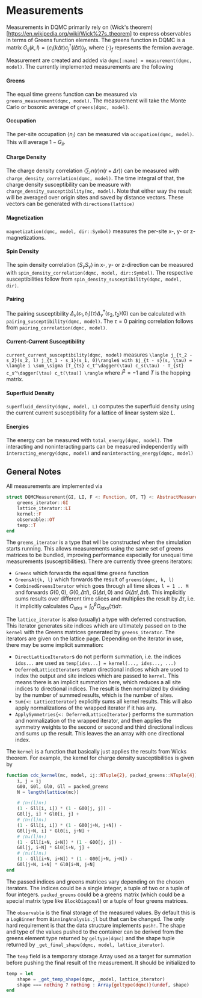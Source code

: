# Measurements

Measurements in DQMC primarily rely on (Wick's theorem)[https://en.wikipedia.org/wiki/Wick%27s_theorem] to express observables in terms of Greens function elements. The greens function in DQMC is a matrix $G_{ij}(k, l) = \langle c_i(k \Delta\tau) c_j^\dagger(l \Delta\tau)\rangle_f$, where $\langle\cdot\rangle_f$ represents the fermion average. 

Measurement are created and added via `dqmc[:name] = measurement(dqmc, model)`. The currently implemented measurements are the following



#### Greens

The equal time greens function can be measured via `greens_measurement(dqmc, model)`. The measurement will take the Monte Carlo or bosonic average of `greens(dqmc, model)`.

#### Occupation

The per-site occupation $\langle n_i \rangle$ can be measured via `occupation(dqmc, model)`. This will average $1 - G_{ii}$.

#### Charge Density

The charge density correlation $\langle \sum_r n(r) n(r+\Delta r) \rangle$ can be measured with `charge_density_correlation(dqmc, model)`. The time integral of that, the charge density susceptibility can be measure with `charge_density_susceptibility(mc, model)`. 
Note that either way the result will be averaged over origin sites and saved by distance vectors. These vectors can be generated with `directions(lattice)`

#### Magnetization

`magnetization(dqmc, model, dir::Symbol)` measures the per-site x-, y- or z-magnetizations.

#### Spin Density

The spin density correlation $\langle S_\gamma S_\gamma \rangle$ in x-, y- or z-direction can be measured with `spin_density_correlation(dqmc, model, dir::Symbol)`. The respective susceptibilities follow from `spin_density_susceptibility(dqmc, model, dir)`.

#### Pairing

The pairing susceptibility $\Delta_v(s_1, t_1)(\tau) \Delta_v^\dagger(s_2, t_2)(0)$ can be calculated with `pairing_susceptibility(dqmc, model)`. The $\tau = 0$ pairing correlation follows from `pairing_correlation(dqmc, model)`.

#### Current-Current Susceptibility

`current_current_susceptibility(dqmc, model)` measures ``\langle j_{t_2 - s_2}(s_2, l) j_{t_1 - s_1}(s_1, 0)\rangle$ with $j_{t - s}(s, \tau) = \langle i \sum_\sigma [T_{ts} c_t^\dagger(\tau) c_s(\tau) - T_{st} c_s^\dagger(\tau) c_t(\tau)] \rangle`` where $i^2 = -1$ and $T$ is the hopping matrix.

#### Superfluid Density

`superfluid_density(dqmc, model, L)` computes the superfluid density using the current current susceptibility for a lattice of linear system size $L$.

#### Energies

The energy can be measured with `total_energy(dqmc, model)`. The interacting and noninteracting parts can be measured independently with `interacting_energy(dqmc, model)` and `noninteracting_energy(dqmc, model)`



## General Notes

All measurements are implemented via

```julia
struct DQMCMeasurement{GI, LI, F <: Function, OT, T} <: AbstractMeasurement
    greens_iterator::GI
    lattice_iterator::LI
    kernel::F
    observable::OT
    temp::T
end
```

The `greens_iterator` is a type that will be constructed when the simulation starts running. This allows measurements using the same set of greens matrices to be bundled, improving performance especially for unequal time measurements (susceptibilities). There are currently three greens iterators:

* `Greens` which forwards the equal time greens function
* `GreensAt{k, l}` which forwards the result of `greens(dqmc, k, l)`
* `CombinedGreensIterator` which goes through all time slices `l = 1 .. M` and forwards $G(0, 0)$, $G(0, \Delta\tau l)$, $G(\Delta\tau l, 0)$ and $G(\Delta\tau l, \Delta\tau l)$. This implicitly sums results over different time slices and multiplies the result by $\Delta\tau$, i.e. it implicitly calculates $O_{idxs} = \int_0^\beta O_{idxs}(\tau) d\tau$.

The `lattice_iterator` is also (usually) a type with deferred construction. This iterator generates site indices which are ultimately passed on to the `kernel` with the Greens matrices generated by `greens_iterator`. The iterators are given on the lattice page. Depending on the iterator in use, there may be some implicit summation:

* `DirectLatticeIterator`s do not perform summation, i.e. the indices `idxs...` are used as `temp[idxs...] = kernel(..., idxs..., ...)`
* `DeferredLatticeIterator`s return directional indices which are used to index the output and site indices which are passed to `kernel`. This means there is an implicit summation here, which reduces a all site indices to directional indices. The result is then normalized by dividing by the number of summed results, which is the number of sites.
* `Sum{<: LatticeIterator}` explicitly sums all kernel results. This will also apply normalizations of the wrapped iterator if it has any.
* `ApplySymmetries{<: DeferredLatticeIterator}` performs the summation and normalization of the wrapped iterator, and then applies the symmetry weights to the second or second and third directional indices and sums up the result. This leaves the an array with one directional index.

The `kernel` is a function that basically just applies the results from Wicks theorem. For example, the kernel for charge density susceptibilities is given by

```julia
function cdc_kernel(mc, model, ij::NTuple{2}, packed_greens::NTuple{4})
    i, j = ij
	G00, G0l, Gl0, Gll = packed_greens
    N = length(lattice(mc))

    # ⟨n↑(l)n↑⟩
    (1 - Gll[i, i]) * (1 - G00[j, j]) -
    G0l[j, i] * Gl0[i, j] +
    # ⟨n↑(l)n↓⟩
    (1 - Gll[i, i]) * (1 - G00[j+N, j+N]) -
    G0l[j+N, i] * Gl0[i, j+N] +
    # ⟨n↓(l)n↑⟩
    (1 - Gll[i+N, i+N]) * (1 - G00[j, j]) -
    G0l[j, i+N] * Gl0[i+N, j] +
    # ⟨n↓(l)n↓⟩
    (1 - Gll[i+N, i+N]) * (1 - G00[j+N, j+N]) -
    G0l[j+N, i+N] * Gl0[i+N, j+N]
end
```

The passed indices and greens matrices vary depending on the chosen iterators. The indices could be a single integer, a tuple of two or a tuple of four integers. `packed_greens` could be a greens matrix (which could be a special matrix type like `BlockDiagonal`) or a tuple of four greens matrices.

The `observable` is the final storage of the measured values. By default this is a `LogBinner` from `BinningAnalysis.jl` but that can be changed. The only hard requirement is that the data structure implements `push!`. The shape and type of the values pushed to the container can be derived from the greens element type returned by `geltype(dqmc)` and the shape tuple returned by `_get_final_shape(dqmc, model, lattice_iterator)`.

The `temp` field is a temporary storage Array used as a target for summation before pushing the final result of the measurement. It should be initialized to 

```julia
temp = let
    shape = _get_temp_shape(dqmc, _model, lattice_iterator)
    shape === nothing ? nothing : Array{geltype(dqmc)}(undef, shape)
end
```